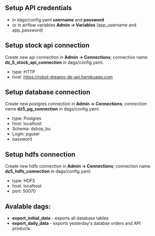 ## Setup API credentials
* in dags/config.yaml **username** and **password**
* or in airflow variables **Admin -> Variables** (app_username and app_password)

## Setup stock api connection
Create new api connection in **Admin -> Connections**; connection name **dz_5_stock_api_connection** in dags/config.yaml.
* type: HTTP
* host: https://robot-dreams-de-api.herokuapp.com

## Setup database connection
Create new postgres connection in **Admin -> Connections**; connection name **dz5_pg_connection** in dags/config.yaml.
* type: Postgres
* host: localhost
* Schema: dshop_bu
* Login: pguser
* password

## Setup hdfs connection
Create new hdfs connection in **Admin -> Connections**; connection name **dz5_hdfs_connection** in dags/config.yaml.
* type: HDFS
* host: localhost
* port: 50070

## Avalable dags:
* **export_initial_data** - exports all database tables
* **export_daily_data** - exports yesterday's databse orders and API products
